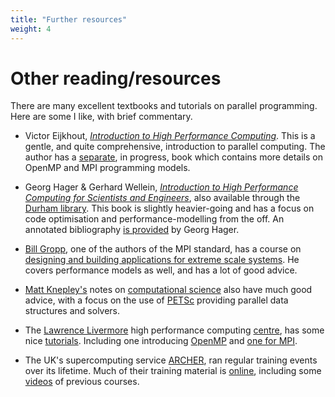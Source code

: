 ```yaml
---
title: "Further resources"
weight: 4
---
```


# Other reading/resources

There are many excellent textbooks and tutorials on parallel
programming. Here are some I like, with brief commentary.

- Victor Eijkhout, [_Introduction to High Performance
  Computing_](https://pages02.tacc.utexas.edu/istc/istc.html). This is
  a gentle, and quite comprehensive, introduction to parallel
  computing. The author has a
  [separate](https://pages02.tacc.utexas.edu/pcse/html/index.html), in
  progress, book which contains more details on OpenMP and MPI
  programming models.
  
- Georg Hager & Gerhard Wellein, [_Introduction to High Performance
  Computing for Scientists and
  Engineers_](https://www.routledge.com/Introduction-to-High-Performance-Computing-for-Scientists-and-Engineers/Hager-Wellein/p/book/9781439811924),
  also available through the [Durham
  library](http://discover.durham.ac.uk/permalink/f/120t0fg/44DUR_LMS_DS.b27801512).
  This book is slightly heavier-going and has a focus on code
  optimisation and performance-modelling from the off. An annotated
  bibliography [is provided](https://blogs.fau.de/hager/hpc-book) by
  Georg Hager.

- [Bill Gropp](http://wgropp.cs.illinois.edu), one of the authors of
  the MPI standard, has a course on [designing and building
  applications for extreme scale
  systems](http://wgropp.cs.illinois.edu/courses/cs598-s16/index.htm).
  He covers performance models as well, and has a lot of good advice.

- [Matt Knepley's](https://cse.buffalo.edu/~knepley/) notes on
  [computational
  science](https://cse.buffalo.edu/~knepley/classes/caam519/CSBook.pdf)
  also have much good advice, with a focus on the use of
  [PETSc](http://www.mcs.anl.gov/petsc) providing parallel data
  structures and solvers.

- The [Lawrence Livermore](https://www.llnl.gov) high performance
  computing [centre](https://hpc.llnl.gov/user-portal), has some nice
  [tutorials](https://hpc.llnl.gov/training/tutorials). Including one
  introducing [OpenMP](https://computing.llnl.gov/tutorials/openMP/)
  and [one for MPI](https://computing.llnl.gov/tutorials/mpi/).
  
- The UK's supercomputing service [ARCHER](https://www.archer.ac.uk/),
  ran regular training events over its lifetime. Much of their
  training material is
  [online](https://www.archer.ac.uk/training/online/), including some
  [videos](https://www.youtube.com/channel/UCTxEcvOVT_Jd3iBC_kF_UqQ)
  of previous courses.

